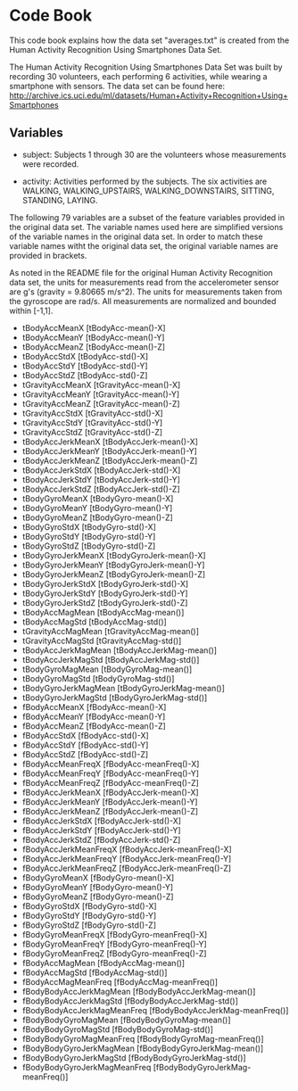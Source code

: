 # Code Book

This code book explains how the data set "averages.txt" is created from the Human Activity Recognition Using Smartphones Data Set.

The Human Activity Recognition Using Smartphones Data Set was built by recording 30 volunteers, each performing 6 activities, while wearing a smartphone with sensors. The data set can be found here: http://archive.ics.uci.edu/ml/datasets/Human+Activity+Recognition+Using+Smartphones

## Variables

* subject: Subjects 1 through 30 are the volunteers whose measurements were recorded.

* activity: Activities performed by the subjects. The six activities are WALKING, WALKING_UPSTAIRS, WALKING_DOWNSTAIRS, SITTING, STANDING, LAYING. 

The following 79 variables are a subset of the feature variables provided in the original data set. The variable names used here are simplified versions of the variable names in the original data set. In order to match these variable names witht the original data set, the original variable names are provided in brackets. 

As noted in the README file for the original Human Activity Recognition data set, the units for measurements read from the accelerometer sensor are g's (gravity = 9.80665 m/s^2). The units for measurements taken from the gyroscope are rad/s. All measurements are normalized and bounded within [-1,1].
 
* tBodyAccMeanX [tBodyAcc-mean()-X]               
* tBodyAccMeanY [tBodyAcc-mean()-Y]             
* tBodyAccMeanZ [tBodyAcc-mean()-Z]
* tBodyAccStdX [tBodyAcc-std()-X]
* tBodyAccStdY [tBodyAcc-std()-Y]
* tBodyAccStdZ [tBodyAcc-std()-Z]           
* tGravityAccMeanX [tGravityAcc-mean()-X]
* tGravityAccMeanY [tGravityAcc-mean()-Y]
* tGravityAccMeanZ [tGravityAcc-mean()-Z]
* tGravityAccStdX [tGravityAcc-std()-X]
* tGravityAccStdY [tGravityAcc-std()-Y]
* tGravityAccStdZ [tGravityAcc-std()-Z]
* tBodyAccJerkMeanX [tBodyAccJerk-mean()-X]          
* tBodyAccJerkMeanY [tBodyAccJerk-mean()-Y]
* tBodyAccJerkMeanZ [tBodyAccJerk-mean()-Z]
* tBodyAccJerkStdX [tBodyAccJerk-std()-X]
* tBodyAccJerkStdY [tBodyAccJerk-std()-Y]
* tBodyAccJerkStdZ [tBodyAccJerk-std()-Z]
* tBodyGyroMeanX [tBodyGyro-mean()-X]
* tBodyGyroMeanY [tBodyGyro-mean()-Y]             
* tBodyGyroMeanZ [tBodyGyro-mean()-Z]
* tBodyGyroStdX [tBodyGyro-std()-X]
* tBodyGyroStdY [tBodyGyro-std()-Y]
* tBodyGyroStdZ [tBodyGyro-std()-Z]          
* tBodyGyroJerkMeanX [tBodyGyroJerk-mean()-X]
* tBodyGyroJerkMeanY [tBodyGyroJerk-mean()-Y]
* tBodyGyroJerkMeanZ [tBodyGyroJerk-mean()-Z]
* tBodyGyroJerkStdX [tBodyGyroJerk-std()-X]          
* tBodyGyroJerkStdY [tBodyGyroJerk-std()-Y]          
* tBodyGyroJerkStdZ [tBodyGyroJerk-std()-Z]          
* tBodyAccMagMean [tBodyAccMag-mean()]             
* tBodyAccMagStd [tBodyAccMag-std()]          
* tGravityAccMagMean [tGravityAccMag-mean()]
* tGravityAccMagStd [tGravityAccMag-std()]        
* tBodyAccJerkMagMean [tBodyAccJerkMag-mean()]
* tBodyAccJerkMagStd [tBodyAccJerkMag-std()]
* tBodyGyroMagMean [tBodyGyroMag-mean()]
* tBodyGyroMagStd [tBodyGyroMag-std()]
* tBodyGyroJerkMagMean [tBodyGyroJerkMag-mean()]
* tBodyGyroJerkMagStd [tBodyGyroJerkMag-std()]
* fBodyAccMeanX [fBodyAcc-mean()-X]
* fBodyAccMeanY [fBodyAcc-mean()-Y]
* fBodyAccMeanZ [fBodyAcc-mean()-Z]
* fBodyAccStdX [fBodyAcc-std()-X]
* fBodyAccStdY [fBodyAcc-std()-Y]
* fBodyAccStdZ [fBodyAcc-std()-Z]
* fBodyAccMeanFreqX [fBodyAcc-meanFreq()-X]
* fBodyAccMeanFreqY [fBodyAcc-meanFreq()-Y]
* fBodyAccMeanFreqZ [fBodyAcc-meanFreq()-Z]
* fBodyAccJerkMeanX [fBodyAccJerk-mean()-X]
* fBodyAccJerkMeanY [fBodyAccJerk-mean()-Y]
* fBodyAccJerkMeanZ [fBodyAccJerk-mean()-Z]
* fBodyAccJerkStdX [fBodyAccJerk-std()-X]
* fBodyAccJerkStdY [fBodyAccJerk-std()-Y]
* fBodyAccJerkStdZ [fBodyAccJerk-std()-Z]
* fBodyAccJerkMeanFreqX [fBodyAccJerk-meanFreq()-X]
* fBodyAccJerkMeanFreqY [fBodyAccJerk-meanFreq()-Y]
* fBodyAccJerkMeanFreqZ [fBodyAccJerk-meanFreq()-Z]
* fBodyGyroMeanX [fBodyGyro-mean()-X]
* fBodyGyroMeanY [fBodyGyro-mean()-Y]
* fBodyGyroMeanZ [fBodyGyro-mean()-Z]
* fBodyGyroStdX [fBodyGyro-std()-X]
* fBodyGyroStdY [fBodyGyro-std()-Y]
* fBodyGyroStdZ [fBodyGyro-std()-Z]
* fBodyGyroMeanFreqX [fBodyGyro-meanFreq()-X]
* fBodyGyroMeanFreqY [fBodyGyro-meanFreq()-Y]
* fBodyGyroMeanFreqZ [fBodyGyro-meanFreq()-Z]
* fBodyAccMagMean [fBodyAccMag-mean()]
* fBodyAccMagStd [fBodyAccMag-std()]
* fBodyAccMagMeanFreq [fBodyAccMag-meanFreq()]
* fBodyBodyAccJerkMagMean [fBodyBodyAccJerkMag-mean()]
* fBodyBodyAccJerkMagStd [fBodyBodyAccJerkMag-std()]
* fBodyBodyAccJerkMagMeanFreq [fBodyBodyAccJerkMag-meanFreq()]
* fBodyBodyGyroMagMean [fBodyBodyGyroMag-mean()]
* fBodyBodyGyroMagStd [fBodyBodyGyroMag-std()]
* fBodyBodyGyroMagMeanFreq [fBodyBodyGyroMag-meanFreq()]
* fBodyBodyGyroJerkMagMean [fBodyBodyGyroJerkMag-mean()]
* fBodyBodyGyroJerkMagStd [fBodyBodyGyroJerkMag-std()]
* fBodyBodyGyroJerkMagMeanFreq [fBodyBodyGyroJerkMag-meanFreq()]
